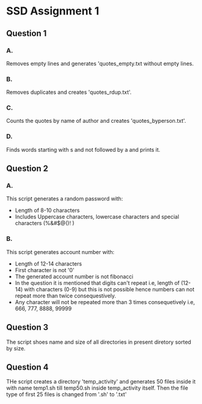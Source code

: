 # SSD Assignment 1

## Question 1
### A.
Removes empty lines and generates 'quotes_empty.txt without empty lines.

### B.
Removes duplicates and creates 'quotes_rdup.txt'.

### C.
Counts the quotes by name of author and creates 'quotes_byperson.txt'.

### D.
Finds words starting with s and not followed by a and prints it.


## Question 2
### A.
This script generates a random password with:
- Length of 8-10 characters
- Includes Uppercase characters, lowercase characters and special characters (%&#$@()! )

### B.
This script generates account number with:
- Length of 12-14 characters
- First character is not '0'
- The generated account number is not fibonacci
- In the question it is mentioned that digits can't repeat i.e, length of (12-14) with characters (0-9) but this is not possible hence numbers can not repeat more than twice consequestively.
- Any character will not be repeated more than 3 times consequetively i.e, 666, 777, 8888, 99999


## Question 3
The script shoes name and size of all directories in present diretory sorted by size.


## Question 4
THe script creates a directory 'temp_activity' and generates 50 files inside it with name temp1.sh till temp50.sh inside temp_activity itself. Then the file type of first 25 files is changed from '.sh' to '.txt'